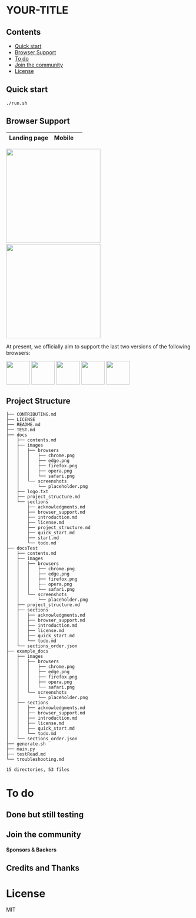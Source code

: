 # YOUR-TITLE

## Contents

- [Quick start](#quick-start)
- [Browser Support](#browser-support)
- [To do](#to-do)
- [Join the community](#join-the-community)
- [License](#license)

## Quick start

```
./run.sh
```

## Browser Support

| Landing page | Mobile |     |
| ------------ | ------ | --- |


<img src="./docsTest/images/screenshots/placeholder.png" href="https://google.com" height="256">&nbsp;&nbsp;&nbsp;<img src="./docsTest/images/screenshots/placeholder.png" href="https://google.com" height="256">

At present, we officially aim to support the last two versions of the following browsers:

<img src="./docsTest/images/browsers/chrome.png" width="64" height="64"> <img src="./docsTest/images/browsers/firefox.png" width="64" height="64"> <img src="./docsTest/images/browsers/safari.png" width="64" height="64">
<img src="./docsTest/images/browsers/edge.png" width="64" height="64"> <img src="./docsTest/images/browsers/opera.png" width="64" height="64">

## Project Structure

```.
├── CONTRIBUTING.md
├── LICENSE
├── README.md
├── TEST.md
├── docs
│   ├── contents.md
│   ├── images
│   │   ├── browsers
│   │   │   ├── chrome.png
│   │   │   ├── edge.png
│   │   │   ├── firefox.png
│   │   │   ├── opera.png
│   │   │   └── safari.png
│   │   └── screenshots
│   │       └── placeholder.png
│   ├── logo.txt
│   ├── project_structure.md
│   └── sections
│       ├── acknowledgments.md
│       ├── browser_support.md
│       ├── introduction.md
│       ├── license.md
│       ├── project_structure.md
│       ├── quick_start.md
│       ├── start.md
│       └── todo.md
├── docsTest
│   ├── contents.md
│   ├── images
│   │   ├── browsers
│   │   │   ├── chrome.png
│   │   │   ├── edge.png
│   │   │   ├── firefox.png
│   │   │   ├── opera.png
│   │   │   └── safari.png
│   │   └── screenshots
│   │       └── placeholder.png
│   ├── project_structure.md
│   ├── sections
│   │   ├── acknowledgments.md
│   │   ├── browser_support.md
│   │   ├── introduction.md
│   │   ├── license.md
│   │   ├── quick_start.md
│   │   └── todo.md
│   └── sections_order.json
├── example_docs
│   ├── images
│   │   ├── browsers
│   │   │   ├── chrome.png
│   │   │   ├── edge.png
│   │   │   ├── firefox.png
│   │   │   ├── opera.png
│   │   │   └── safari.png
│   │   └── screenshots
│   │       └── placeholder.png
│   ├── sections
│   │   ├── acknowledgments.md
│   │   ├── browser_support.md
│   │   ├── introduction.md
│   │   ├── license.md
│   │   ├── quick_start.md
│   │   └── todo.md
│   └── sections_order.json
├── generate.sh
├── main.py
├── testRead.md
└── troubleshooting.md

15 directories, 53 files
```

# To do


## Done but still testing

## Join the community

#### Sponsors & Backers

## Credits and Thanks

# License

MIT

